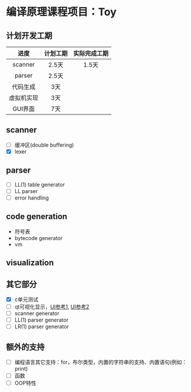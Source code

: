 # 编译原理课程项目：Toy

## 计划开发工期

|进度|计划工期|实际完成工期|
|:---:|:---:|:---:|
|scanner|2.5天|1.5天|
|parser|2.5天||
|代码生成|3天||
|虚拟机实现|3天||
|GUI界面|7天||

## scanner

+ [ ] 缓冲区(double buffering)
+ [x] lexer

## parser

+ [ ] LL(1) table generator
+ [ ] LL parser
+ [ ] error handling

## code generation

+ 符号表
+ bytecode generator
+ vm

## visualization

## 其它部分

- [x] c单元测试
- [ ] qt可视化显示，[UI参考1](https://mashplant.online/minidecaf-frontend/), [UI参考2](https://github.com/yunwei37/MIPS-sc-zju)
- [ ] scanner generator
- [ ] LL(1) parser generator
- [ ] LR(1) parser generator

## 额外的支持

- [ ] 编程语言其它支持：for，布尔类型，内置的字符串的支持、内置语句(例如：print)
- [ ] 函数
- [ ] OOP特性
